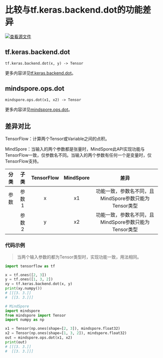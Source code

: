 # 比较与tf.keras.backend.dot的功能差异

[![查看源文件](https://mindspore-website.obs.cn-north-4.myhuaweicloud.com/website-images/r2.0/resource/_static/logo_source.png)](https://gitee.com/mindspore/docs/blob/r2.0/docs/mindspore/source_zh_cn/note/api_mapping/tensorflow_diff/dot.md)

## tf.keras.backend.dot

```text
tf.keras.backend.dot(x, y) -> Tensor
```

更多内容详见[tf.keras.backend.dot](https://keras.io/zh/backend/#dot)。

## mindspore.ops.dot

```text
mindspore.ops.dot(x1, x2) -> Tensor
```

更多内容详见[mindspore.ops.dot](https://www.mindspore.cn/docs/zh-CN/r2.0/api_python/ops/mindspore.ops.dot.html)。

## 差异对比

TensorFlow：计算两个Tensor或Variable之间的点积。

MindSpore：当输入的两个参数都是张量时，MindSpore此API实现功能与TensorFlow一致，仅参数名不同。当输入的两个参数有任何一个是变量时，仅TensorFlow支持。

| 分类 | 子类 |TensorFlow | MindSpore | 差异 |
| :-: | :-: | :-: | :-: |:-:|
|参数 | 参数1 | x | x1 |功能一致，参数名不同，且MindSpore参数只能为Tensor类型 |
| | 参数2 | y | x2 |功能一致，参数名不同，且MindSpore参数只能为Tensor类型 |

### 代码示例

> 当两个输入参数的都为Tensor类型时，实现功能一致，用法相同。

```python
import tensorflow as tf

x = tf.ones([2, 3])
y = tf.ones([1, 3, 2])
xy = tf.keras.backend.dot(x, y)
print(xy.numpy())
# [[[3. 3.]]
#  [[3. 3.]]]

# MindSpore
import mindspore
from mindspore import Tensor
import numpy as np

x1 = Tensor(np.ones(shape=[2, 3]), mindspore.float32)
x2 = Tensor(np.ones(shape=[1, 3, 2]), mindspore.float32)
out = mindspore.ops.dot(x1, x2)
print(out)
# [[[3. 3.]]
#  [[3. 3.]]]
```
